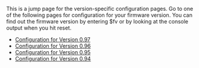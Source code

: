This is a jump page for the version-specific configuration pages. Go to one of the following pages for configuration for your firmware version. You can find out the firmware version by entering $fv or by looking at the console output when you hit reset.

* [Configuration for Version 0.97](TinyG-Configuration-for-Firmware-Version-0.97)
* [Configuration for Version 0.96](TinyG-Configuration-for-Firmware-Version-0.96)
* [Configuration for Version 0.95](TinyG-Configuration-for-Firmware-Version-0.95) 
* [Configuration for Version 0.94](TinyG-Configuration-for-Firmware-Version-0.94) 
